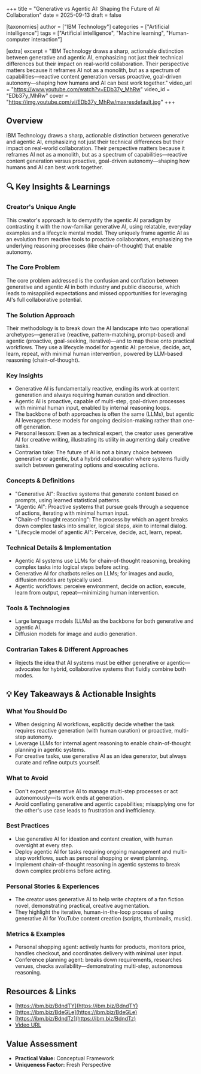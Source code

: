 +++
title = "Generative vs Agentic AI: Shaping the Future of AI Collaboration"
date = 2025-09-13
draft = false

[taxonomies]
author = ["IBM Technology"]
categories = ["Artificial intelligence"]
tags = ["Artificial intelligence", "Machine learning", "Human-computer interaction"]

[extra]
excerpt = "IBM Technology draws a sharp, actionable distinction between generative and agentic AI, emphasizing not just their technical differences but their impact on real-world collaboration. Their perspective matters because it reframes AI not as a monolith, but as a spectrum of capabilities—reactive content generation versus proactive, goal-driven autonomy—shaping how humans and AI can best work together."
video_url = "https://www.youtube.com/watch?v=EDb37y_MhRw"
video_id = "EDb37y_MhRw"
cover = "https://img.youtube.com/vi/EDb37y_MhRw/maxresdefault.jpg"
+++

## Overview

IBM Technology draws a sharp, actionable distinction between generative and agentic AI, emphasizing not just their technical differences but their impact on real-world collaboration. Their perspective matters because it reframes AI not as a monolith, but as a spectrum of capabilities—reactive content generation versus proactive, goal-driven autonomy—shaping how humans and AI can best work together.

## 🔍 Key Insights & Learnings

### Creator's Unique Angle
This creator's approach is to demystify the agentic AI paradigm by contrasting it with the now-familiar generative AI, using relatable, everyday examples and a lifecycle mental model. They uniquely frame agentic AI as an evolution from reactive tools to proactive collaborators, emphasizing the underlying reasoning processes (like chain-of-thought) that enable autonomy.

### The Core Problem
The core problem addressed is the confusion and conflation between generative and agentic AI in both industry and public discourse, which leads to misapplied expectations and missed opportunities for leveraging AI's full collaborative potential.

### The Solution Approach
Their methodology is to break down the AI landscape into two operational archetypes—generative (reactive, pattern-matching, prompt-based) and agentic (proactive, goal-seeking, iterative)—and to map these onto practical workflows. They use a lifecycle model for agentic AI: perceive, decide, act, learn, repeat, with minimal human intervention, powered by LLM-based reasoning (chain-of-thought).

### Key Insights
- Generative AI is fundamentally reactive, ending its work at content generation and always requiring human curation and direction.
- Agentic AI is proactive, capable of multi-step, goal-driven processes with minimal human input, enabled by internal reasoning loops.
- The backbone of both approaches is often the same (LLMs), but agentic AI leverages these models for ongoing decision-making rather than one-off generation.
- Personal lesson: Even as a technical expert, the creator uses generative AI for creative writing, illustrating its utility in augmenting daily creative tasks.
- Contrarian take: The future of AI is not a binary choice between generative or agentic, but a hybrid collaboration where systems fluidly switch between generating options and executing actions.

### Concepts & Definitions
- "Generative AI": Reactive systems that generate content based on prompts, using learned statistical patterns.
- "Agentic AI": Proactive systems that pursue goals through a sequence of actions, iterating with minimal human input.
- "Chain-of-thought reasoning": The process by which an agent breaks down complex tasks into smaller, logical steps, akin to internal dialog.
- "Lifecycle model of agentic AI": Perceive, decide, act, learn, repeat.

### Technical Details & Implementation
- Agentic AI systems use LLMs for chain-of-thought reasoning, breaking complex tasks into logical steps before acting.
- Generative AI for chatbots relies on LLMs; for images and audio, diffusion models are typically used.
- Agentic workflows: perceive environment, decide on action, execute, learn from output, repeat—minimizing human intervention.

### Tools & Technologies
- Large language models (LLMs) as the backbone for both generative and agentic AI.
- Diffusion models for image and audio generation.

### Contrarian Takes & Different Approaches
- Rejects the idea that AI systems must be either generative or agentic—advocates for hybrid, collaborative systems that fluidly combine both modes.

## 💡 Key Takeaways & Actionable Insights

### What You Should Do
- When designing AI workflows, explicitly decide whether the task requires reactive generation (with human curation) or proactive, multi-step autonomy.
- Leverage LLMs for internal agent reasoning to enable chain-of-thought planning in agentic systems.
- For creative tasks, use generative AI as an idea generator, but always curate and refine outputs yourself.

### What to Avoid
- Don't expect generative AI to manage multi-step processes or act autonomously—its work ends at generation.
- Avoid conflating generative and agentic capabilities; misapplying one for the other's use case leads to frustration and inefficiency.

### Best Practices
- Use generative AI for ideation and content creation, with human oversight at every step.
- Deploy agentic AI for tasks requiring ongoing management and multi-step workflows, such as personal shopping or event planning.
- Implement chain-of-thought reasoning in agentic systems to break down complex problems before acting.

### Personal Stories & Experiences
- The creator uses generative AI to help write chapters of a fan fiction novel, demonstrating practical, creative augmentation.
- They highlight the iterative, human-in-the-loop process of using generative AI for YouTube content creation (scripts, thumbnails, music).

### Metrics & Examples
- Personal shopping agent: actively hunts for products, monitors price, handles checkout, and coordinates delivery with minimal user input.
- Conference planning agent: breaks down requirements, researches venues, checks availability—demonstrating multi-step, autonomous reasoning.

## Resources & Links

- [https://ibm.biz/BdndTY](https://ibm.biz/BdndTY)
- [https://ibm.biz/BdeGLe](https://ibm.biz/BdeGLe)
- [https://ibm.biz/BdndTz](https://ibm.biz/BdndTz)
- [Video URL](https://www.youtube.com/watch?v=EDb37y_MhRw)

## Value Assessment
- **Practical Value:** Conceptual Framework
- **Uniqueness Factor:** Fresh Perspective

